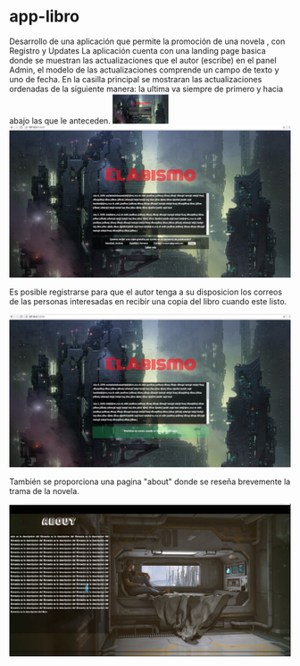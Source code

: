 # app-libro
Desarrollo de una aplicación que permite la promoción de una novela , con Registro y Updates
La aplicación cuenta con una landing page basica donde se muestran las actualizaciones que el autor (escribe) en el panel Admin,
el modelo de las actualizaciones comprende un campo de texto y uno de fecha. En la casilla principal se mostraran las actualizaciones 
ordenadas de la siguiente manera: la ultima va siempre de primero y hacia abajo las que le anteceden.
<img src="https://raw.githubusercontent.com/MrRobot100/app-libro/master/demo/demo3.png" width="100">
![alt text | width=1px](https://raw.githubusercontent.com/MrRobot100/app-libro/master/demo/demo3.png)


Es posible registrarse para que el autor tenga a su disposicion los correos de las personas interesadas en recibir una copia del libro
cuando este listo.

![alt text](https://raw.githubusercontent.com/MrRobot100/app-libro/master/demo/demo1.png)

También se proporciona una pagina "about" donde se reseña brevemente la trama de la novela.

![alt text](https://raw.githubusercontent.com/MrRobot100/app-libro/master/demo/demo2.png)
